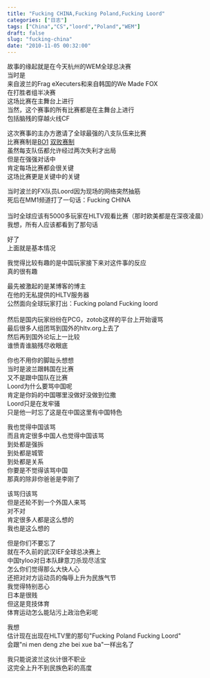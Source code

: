 ```yaml
---
title: "Fucking CHINA,Fucking Poland,Fucking Loord"
categories: ["日志"]
tags: ["China","CS","loord","Poland","WEM"]
draft: false
slug: "fucking-china"
date: "2010-11-05 00:32:00"
---
```


<p>故事的缘起就是在今天杭州的WEM全球总决赛<br>
当时是<br>
来自波兰的Frag eXecuters和来自韩国的We Made FOX<br>
在打胜者组半决赛<br>
这场比赛在主舞台上进行<br>
当然，这个赛事的所有比赛都是在主舞台上进行<br>
包括脑残的穿越火线CF</p>
<p>这次赛事的主办方邀请了全球最强的八支队伍来比赛<br>
比赛赛制是<a href="http://baike.baidu.com/view/2633411.htm" target="_blank">BO1</a> <a href="http://baike.baidu.com/view/1981908.htm" target="_blank">双败赛制</a><br>
虽然每支队伍都允许经过两次失利才出局<br>
但是在强强对话中<br>
肯定每场比赛都会很关键<br>
这场比赛更是关键中的关键</p>
<p>当时波兰的FX队员Loord因为现场的网络突然抽筋<br>
死后在MM1频道打了一句话：Fucking CHINA<br>
<br>
当时全球应该有5000多玩家在HLTV观看比赛（那时欧美都是在深夜凌晨）<br>
我想，所有人应该都看到了那句话</p>
<p>好了<br>
上面就是基本情况</p>
<p>我觉得比较有趣的是中国玩家接下来对这件事的反应<br>
真的很有趣</p>
<p>最先被激起的是某博客的博主<br>
在他的无私提供的HLTV服务器<br>
公然面向全球玩家打出：Fucking poland Fucking loord<br>
<br>
然后是国内玩家纷纷在PCG，zotob这样的平台上开始谩骂<br>
最后很多人组团骂到国外的hltv.org上去了<br>
然后再到国外论坛上一比较<br>
谁愤青谁脑残尽收眼底</p>
<p>你也不用你的脚趾头想想<br>
当时是波兰跟韩国在比赛<br>
又不是跟中国队在比赛<br>
Loord为什么要骂中国呢<br>
肯定是你妈的中国哪里没做好没做到位撒<br>
Loord只是在发牢骚<br>
只是他一时忘了这是在中国这里有中国特色</p>
<p>我也觉得中国该骂<br>
而且肯定很多中国人也觉得中国该骂<br>
到处都是强拆<br>
到处都是城管<br>
到处都是关系<br>
你要是不觉得该骂中国<br>
那真的除非你爸爸是李刚了</p>
<p>该骂归该骂<br>
但是还轮不到一个外国人来骂<br>
对不对<br>
肯定很多人都是这么想的<br>
我也是这么想的</p>
<p>但是你们不要忘了<br>
就在不久前的武汉IEF全球总决赛上<br>
中国tyloo对日本队肆意刀杀现尽活宝<br>
怎么你们觉得那么大快人心<br>
还把对对方运动员的侮辱上升为民族气节<br>
我觉得特别恶心<br>
日本是很贱<br>
但这是竞技体育<br>
体育运动怎么能玷污上政治色彩呢</p>
<p>我想<br>
估计现在出现在HLTV里的那句"Fucking Poland Fucking Loord"<br>
会跟"ni men deng zhe bei xue ba"一样出名了</p>
<p>我只能说波兰这伙计很不职业<br>
这完全上升不到民族色彩的高度</p>
